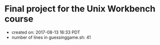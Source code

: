 # Final project for the Unix Workbench course
- created on:  2017-08-13 16:33 PDT
- number of lines in guessinggame.sh:  41 
